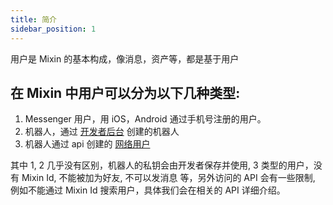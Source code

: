 ```yaml
---
title: 简介
sidebar_position: 1
---
```


用户是 Mixin 的基本构成，像消息，资产等，都是基于用户

## 在 Mixin 中用户可以分为以下几种类型:

1. Messenger 用户，用 iOS，Android 通过手机号注册的用户。
2. 机器人，通过 [开发者后台](https://developers.mixin.one/dashboard) 创建的机器人
3. 机器人通过 api 创建的 [网络用户](/zh-CN/docs/api/users/network-user)

其中 1, 2 几乎没有区别，机器人的私钥会由开发者保存并使用, 3 类型的用户，没有 Mixin Id, 不能被加为好友, 不可以发消息 等，另外访问的 API 会有一些限制, 例如不能通过  Mixin  Id 搜索用户，具体我们会在相关的 API 详细介绍。
